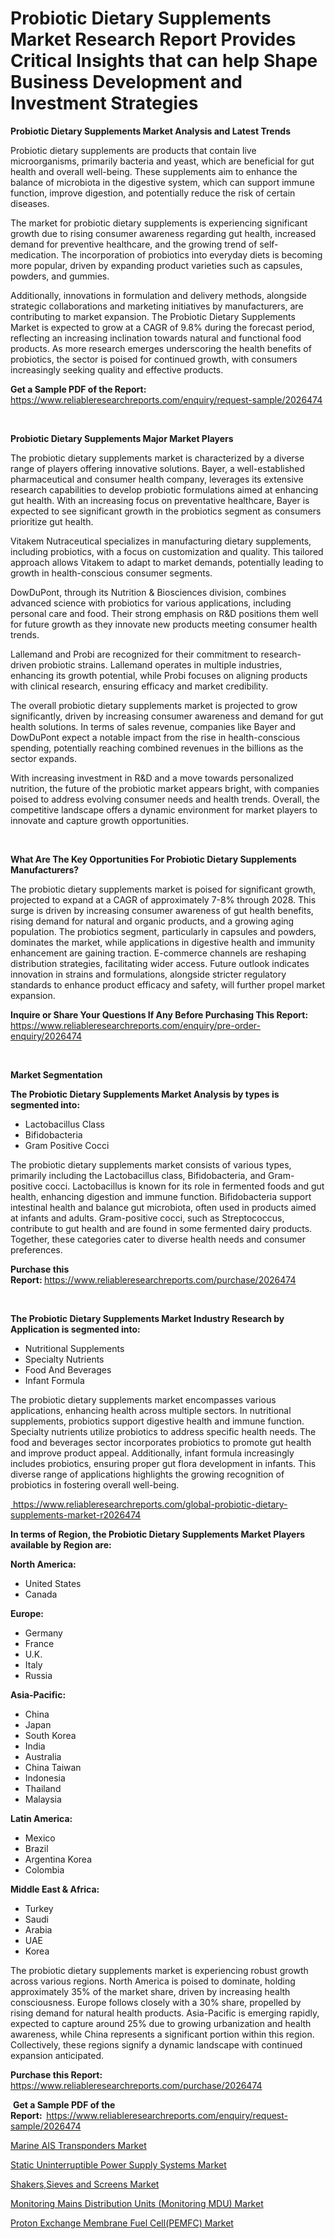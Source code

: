 <p><h1>Probiotic Dietary Supplements Market Research Report Provides Critical Insights that can help Shape Business Development and Investment Strategies</h1></p><p><strong>Probiotic Dietary Supplements Market Analysis and Latest Trends</strong></p>
<p><p>Probiotic dietary supplements are products that contain live microorganisms, primarily bacteria and yeast, which are beneficial for gut health and overall well-being. These supplements aim to enhance the balance of microbiota in the digestive system, which can support immune function, improve digestion, and potentially reduce the risk of certain diseases.</p><p>The market for probiotic dietary supplements is experiencing significant growth due to rising consumer awareness regarding gut health, increased demand for preventive healthcare, and the growing trend of self-medication. The incorporation of probiotics into everyday diets is becoming more popular, driven by expanding product varieties such as capsules, powders, and gummies. </p><p>Additionally, innovations in formulation and delivery methods, alongside strategic collaborations and marketing initiatives by manufacturers, are contributing to market expansion. The Probiotic Dietary Supplements Market is expected to grow at a CAGR of 9.8% during the forecast period, reflecting an increasing inclination towards natural and functional food products. As more research emerges underscoring the health benefits of probiotics, the sector is poised for continued growth, with consumers increasingly seeking quality and effective products.</p></p>
<p><strong>Get a Sample PDF of the Report:&nbsp;</strong> <a href="https://www.reliableresearchreports.com/enquiry/request-sample/2026474?utm_campaign=36&utm_medium=2&utm_source=Github&utm_content=ia&utm_term=30102024&utm_id=probiotic-dietary-supplements">https://www.reliableresearchreports.com/enquiry/request-sample/2026474</a></p>
<p>&nbsp;</p>
<p><strong>Probiotic Dietary Supplements Major Market Players</strong></p>
<p><p>The probiotic dietary supplements market is characterized by a diverse range of players offering innovative solutions. Bayer, a well-established pharmaceutical and consumer health company, leverages its extensive research capabilities to develop probiotic formulations aimed at enhancing gut health. With an increasing focus on preventative healthcare, Bayer is expected to see significant growth in the probiotics segment as consumers prioritize gut health.</p><p>Vitakem Nutraceutical specializes in manufacturing dietary supplements, including probiotics, with a focus on customization and quality. This tailored approach allows Vitakem to adapt to market demands, potentially leading to growth in health-conscious consumer segments.</p><p>DowDuPont, through its Nutrition & Biosciences division, combines advanced science with probiotics for various applications, including personal care and food. Their strong emphasis on R&D positions them well for future growth as they innovate new products meeting consumer health trends.</p><p>Lallemand and Probi are recognized for their commitment to research-driven probiotic strains. Lallemand operates in multiple industries, enhancing its growth potential, while Probi focuses on aligning products with clinical research, ensuring efficacy and market credibility.</p><p>The overall probiotic dietary supplements market is projected to grow significantly, driven by increasing consumer awareness and demand for gut health solutions. In terms of sales revenue, companies like Bayer and DowDuPont expect a notable impact from the rise in health-conscious spending, potentially reaching combined revenues in the billions as the sector expands.</p><p>With increasing investment in R&D and a move towards personalized nutrition, the future of the probiotic market appears bright, with companies poised to address evolving consumer needs and health trends. Overall, the competitive landscape offers a dynamic environment for market players to innovate and capture growth opportunities.</p></p>
<p>&nbsp;</p>
<p><strong>What Are The Key Opportunities For Probiotic Dietary Supplements Manufacturers?</strong></p>
<p><p>The probiotic dietary supplements market is poised for significant growth, projected to expand at a CAGR of approximately 7-8% through 2028. This surge is driven by increasing consumer awareness of gut health benefits, rising demand for natural and organic products, and a growing aging population. The probiotics segment, particularly in capsules and powders, dominates the market, while applications in digestive health and immunity enhancement are gaining traction. E-commerce channels are reshaping distribution strategies, facilitating wider access. Future outlook indicates innovation in strains and formulations, alongside stricter regulatory standards to enhance product efficacy and safety, will further propel market expansion.</p></p>
<p><strong>Inquire or Share Your Questions If Any Before Purchasing This Report:</strong> <a href="https://www.reliableresearchreports.com/enquiry/pre-order-enquiry/2026474?utm_campaign=36&utm_medium=2&utm_source=Github&utm_content=ia&utm_term=30102024&utm_id=probiotic-dietary-supplements">https://www.reliableresearchreports.com/enquiry/pre-order-enquiry/2026474</a></p>
<p>&nbsp;</p>
<p><strong>Market Segmentation</strong></p>
<p><strong>The Probiotic Dietary Supplements Market Analysis by types is segmented into:</strong></p>
<p><ul><li>Lactobacillus Class</li><li>Bifidobacteria</li><li>Gram Positive Cocci</li></ul></p>
<p><p>The probiotic dietary supplements market consists of various types, primarily including the Lactobacillus class, Bifidobacteria, and Gram-positive cocci. Lactobacillus is known for its role in fermented foods and gut health, enhancing digestion and immune function. Bifidobacteria support intestinal health and balance gut microbiota, often used in products aimed at infants and adults. Gram-positive cocci, such as Streptococcus, contribute to gut health and are found in some fermented dairy products. Together, these categories cater to diverse health needs and consumer preferences.</p></p>
<p><strong>Purchase this Report:&nbsp;</strong><a href="https://www.reliableresearchreports.com/purchase/2026474?utm_campaign=36&utm_medium=2&utm_source=Github&utm_content=ia&utm_term=30102024&utm_id=probiotic-dietary-supplements">https://www.reliableresearchreports.com/purchase/2026474</a></p>
<p>&nbsp;</p>
<p><strong>The Probiotic Dietary Supplements Market Industry Research by Application is segmented into:</strong></p>
<p><ul><li>Nutritional Supplements</li><li>Specialty Nutrients</li><li>Food And Beverages</li><li>Infant Formula</li></ul></p>
<p><p>The probiotic dietary supplements market encompasses various applications, enhancing health across multiple sectors. In nutritional supplements, probiotics support digestive health and immune function. Specialty nutrients utilize probiotics to address specific health needs. The food and beverages sector incorporates probiotics to promote gut health and improve product appeal. Additionally, infant formula increasingly includes probiotics, ensuring proper gut flora development in infants. This diverse range of applications highlights the growing recognition of probiotics in fostering overall well-being.</p></p>
<p><a href="https://www.reliableresearchreports.com/global-probiotic-dietary-supplements-market-r2026474?utm_campaign=36&utm_medium=2&utm_source=Github&utm_content=ia&utm_term=30102024&utm_id=probiotic-dietary-supplements">&nbsp;https://www.reliableresearchreports.com/global-probiotic-dietary-supplements-market-r2026474</a></p>
<p><strong>In terms of Region, the Probiotic Dietary Supplements Market Players available by Region are:</strong></p>
<p>
    <p> <strong> North America: </strong>
        <ul>
            <li>United States</li>
            <li>Canada</li>
        </ul>
        </p> 
    <p> <strong> Europe: </strong>
        <ul>
            <li>Germany</li>
            <li>France</li>
            <li>U.K.</li>
            <li>Italy</li>
            <li>Russia</li>
        </ul>
        </p> 
    <p> <strong> Asia-Pacific: </strong>
        <ul>
            <li>China</li>
            <li>Japan</li>
            <li>South Korea</li>
            <li>India</li>
            <li>Australia</li>
            <li>China Taiwan</li>
            <li>Indonesia</li>
            <li>Thailand</li>
            <li>Malaysia</li>
        </ul>
        </p> 
    <p> <strong> Latin America: </strong>
        <ul>
            <li>Mexico</li>
            <li>Brazil</li>
            <li>Argentina Korea</li>
            <li>Colombia</li>
        </ul>
        </p> 
    <p> <strong> Middle East & Africa: </strong>
        <ul>
            <li>Turkey</li>
            <li>Saudi</li>
            <li>Arabia</li>
            <li>UAE</li>
            <li>Korea</li>
        </ul>
    </p>
    </p>
<p><p>The probiotic dietary supplements market is experiencing robust growth across various regions. North America is poised to dominate, holding approximately 35% of the market share, driven by increasing health consciousness. Europe follows closely with a 30% share, propelled by rising demand for natural health products. Asia-Pacific is emerging rapidly, expected to capture around 25% due to growing urbanization and health awareness, while China represents a significant portion within this region. Collectively, these regions signify a dynamic landscape with continued expansion anticipated.</p></p>
<p><strong>Purchase this Report: </strong><a href="https://www.reliableresearchreports.com/purchase/2026474?utm_campaign=36&utm_medium=2&utm_source=Github&utm_content=ia&utm_term=30102024&utm_id=probiotic-dietary-supplements">https://www.reliableresearchreports.com/purchase/2026474</a></p>
<p>&nbsp;<strong>Get a Sample PDF of the Report:&nbsp;&nbsp;</strong><a href="https://www.reliableresearchreports.com/enquiry/request-sample/2026474?utm_campaign=36&utm_medium=2&utm_source=Github&utm_content=ia&utm_term=30102024&utm_id=probiotic-dietary-supplements">https://www.reliableresearchreports.com/enquiry/request-sample/2026474</a></p>
<p><strong></strong></p>
<p><p><a href="https://issuu.com/reportprime-2/docs/marine-ais-transponders-market-size_5beefd66d9a782?utm_campaign=36&utm_medium=2&utm_source=Github&utm_content=ia&utm_term=30102024&utm_id=probiotic-dietary-supplements">Marine AIS Transponders Market</a></p><p><a href="https://issuu.com/reportprime-2/docs/static-uninterruptible-power-supply_2faffe7f0aba91?utm_campaign=36&utm_medium=2&utm_source=Github&utm_content=ia&utm_term=30102024&utm_id=probiotic-dietary-supplements">Static Uninterruptible Power Supply Systems Market</a></p><p><a href="https://github.com/GRUBBSCHARLES/Market-Research-Report-List-1/blob/main/shakerssieves-and-screens-market.md?utm_campaign=36&utm_medium=2&utm_source=Github&utm_content=ia&utm_term=30102024&utm_id=probiotic-dietary-supplements">Shakers,Sieves and Screens Market</a></p><p><a href="https://www.linkedin.com/pulse/monitoring-mains-distribution-units-mdu-market-size-share-analysis-kmdbf?utm_campaign=36&utm_medium=2&utm_source=Github&utm_content=ia&utm_term=30102024&utm_id=probiotic-dietary-supplements">Monitoring Mains Distribution Units (Monitoring MDU) Market</a></p><p><a href="https://github.com/AngelaWalsh696/Market-Research-Report-List-1/blob/main/proton-exchange-membrane-fuel-cellpemfc-market.md?utm_campaign=36&utm_medium=2&utm_source=Github&utm_content=ia&utm_term=30102024&utm_id=probiotic-dietary-supplements">Proton Exchange Membrane Fuel Cell(PEMFC) Market</a></p></p>